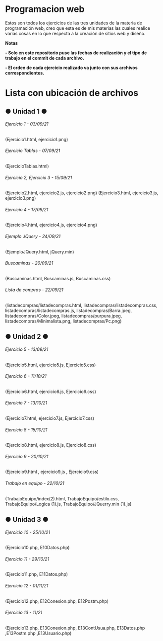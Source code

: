 # Programacion web

<!----Descripción---->
Estos son todos los ejercicios de las tres unidades de la materia de programación web, creo que esta es de mis materias las cuales realice varias cosas en lo que respecta a la creación de sitios web y diseño.
<!----Separador de la descripción ---->

<!----Notas---->
**Notas**

**- Solo en este repositorio puse las fechas de realización y el tipo de trabajo en el commit de cada archivo.**

**- El orden de cada ejercicio realizado va junto con sus archivos correspondientes.**
<!----Separador de las notas---->

<!----Directorio con ubicación de archivos---->
# Lista con ubicación de archivos

## ● Unidad 1 ●
###### Ejercicio 1 - 03/09/21
(Ejercicio1.html, ejercicio1.png)

###### Ejercicio Tablas - 07/09/21
(EjercicioTablas.html)

###### Ejercicio 2, Ejercicio 3 - 15/09/21
(Ejercicio2.html, ejercicio2.js, ejercicio2.png)
(Ejercicio3.html, ejercicio3.js, ejercicio3.png)

###### Ejercicio 4 - 17/09/21
(Ejercicio4.html, ejercicio4.js, ejercicio4.png)

###### Ejemplo JQuery - 24/09/21
(EjemploJQuery.html, jQuery.min)

###### Buscaminas - 20/09/21
(Buscaminas.html, Buscaminas.js, Buscaminas.css)

###### Lista de compras - 22/09/21
(listadecompras/listadecompras.html,
listadecompras/listadecompras.css,
listadecompras/listadecompras.js,
listadecompras/Barra.jpeg,
listadecompras/Color.jpeg,
listadecompras/purpura.jpeg,
listadecompras/Minimalista.png,
listadecompras/Pc.png)

## ● Unidad 2 ●
###### Ejercicio 5 - 13/09/21
(Ejercicio5.html, ejercicio5.js, Ejercicio5.css)

###### Ejercicio 6 - 11/10/21
(Ejercicio6.html, ejercicio6.js, Ejercicio6.css)

###### Ejercicio 7 - 13/10/21
(Ejercicio7.html, ejercicio7.js, Ejercicio7.css)

###### Ejercicio 8 - 15/10/21
(Ejercicio8.html, ejercicio8.js, Ejercicio8.css)

###### Ejercicio 9 - 20/10/21
(Ejercicio9.html , ejercicio9.js , Ejercicio9.css)

###### Trabajo en equipo - 22/10/21
(TrabajoEquipo/index(2).html,
TrabajoEquipo/estilo.css,
TrabajoEquipo/Logica (1).js,
TrabajoEquipo/JQuerry.min (1).js)

## ● Unidad 3 ●
###### Ejercicio 10 - 25/10/21
(Ejercicio10.php, E10Datos.php)

###### Ejercicio 11 - 29/10/21
(Ejercicio11.php, E11Datos.php)

###### Ejercicio 12 - 01/11/21
(Ejercicio12.php, E12Conexion.php, E12Postm.php)

###### Ejercicio 13 - 11/21
(Ejercicio13.php, E13Conexion.php, E13ContUsua.php, E13Datos.php ,E13Postm.php ,E13Usuario.php)
<!----Separador del directorio con ubicación de archivos---->
